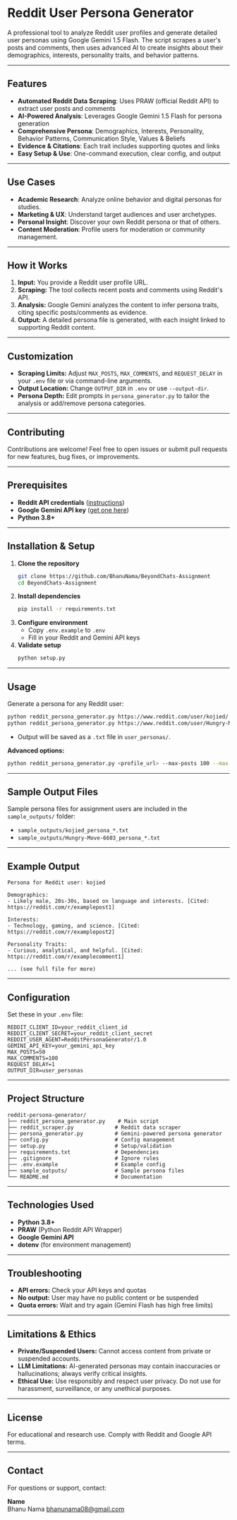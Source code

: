 # Reddit User Persona Generator

A professional tool to analyze Reddit user profiles and generate detailed user personas using Google Gemini 1.5 Flash. The script scrapes a user's posts and comments, then uses advanced AI to create insights about their demographics, interests, personality traits, and behavior patterns.

---

## Features
- **Automated Reddit Data Scraping**: Uses PRAW (official Reddit API) to extract user posts and comments
- **AI-Powered Analysis**: Leverages Google Gemini 1.5 Flash for persona generation
- **Comprehensive Persona**: Demographics, Interests, Personality, Behavior Patterns, Communication Style, Values & Beliefs
- **Evidence & Citations**: Each trait includes supporting quotes and links
- **Easy Setup & Use**: One-command execution, clear config, and output

---

## Use Cases
- **Academic Research**: Analyze online behavior and digital personas for studies.
- **Marketing & UX**: Understand target audiences and user archetypes.
- **Personal Insight**: Discover your own Reddit persona or that of others.
- **Content Moderation**: Profile users for moderation or community management.

---

## How it Works
1. **Input:** You provide a Reddit user profile URL.
2. **Scraping:** The tool collects recent posts and comments using Reddit's API.
3. **Analysis:** Google Gemini analyzes the content to infer persona traits, citing specific posts/comments as evidence.
4. **Output:** A detailed persona file is generated, with each insight linked to supporting Reddit content.

---

## Customization
- **Scraping Limits:** Adjust `MAX_POSTS`, `MAX_COMMENTS`, and `REQUEST_DELAY` in your `.env` file or via command-line arguments.
- **Output Location:** Change `OUTPUT_DIR` in `.env` or use `--output-dir`.
- **Persona Depth:** Edit prompts in `persona_generator.py` to tailor the analysis or add/remove persona categories.

---

## Contributing
Contributions are welcome! Feel free to open issues or submit pull requests for new features, bug fixes, or improvements.

---

## Prerequisites
- **Reddit API credentials** ([instructions](https://www.reddit.com/prefs/apps))
- **Google Gemini API key** ([get one here](https://aistudio.google.com/app/apikey))
- **Python 3.8+**

---

## Installation & Setup
1. **Clone the repository**
   ```bash
   git clone https://github.com/BhanuNama/BeyondChats-Assignment
   cd BeyondChats-Assignment
   ```
2. **Install dependencies**
   ```bash
   pip install -r requirements.txt
   ```
3. **Configure environment**
   - Copy `.env.example` to `.env`
   - Fill in your Reddit and Gemini API keys
4. **Validate setup**
   ```bash
   python setup.py
   ```

---

## Usage
Generate a persona for any Reddit user:
```bash
python reddit_persona_generator.py https://www.reddit.com/user/kojied/
python reddit_persona_generator.py https://www.reddit.com/user/Hungry-Move-6603/
```
- Output will be saved as a `.txt` file in `user_personas/`.

**Advanced options:**
```bash
python reddit_persona_generator.py <profile_url> --max-posts 100 --max-comments 200 --output-dir sample_outputs
```

---

## Sample Output Files
Sample persona files for assignment users are included in the `sample_outputs/` folder:
- `sample_outputs/kojied_persona_*.txt`
- `sample_outputs/Hungry-Move-6603_persona_*.txt`

---

## Example Output
```
Persona for Reddit user: kojied

Demographics:
- Likely male, 20s-30s, based on language and interests. [Cited: https://reddit.com/r/examplepost1]

Interests:
- Technology, gaming, and science. [Cited: https://reddit.com/r/examplepost2]

Personality Traits:
- Curious, analytical, and helpful. [Cited: https://reddit.com/r/examplecomment1]

... (see full file for more)
```

---

## Configuration
Set these in your `.env` file:
```
REDDIT_CLIENT_ID=your_reddit_client_id
REDDIT_CLIENT_SECRET=your_reddit_client_secret
REDDIT_USER_AGENT=RedditPersonaGenerator/1.0
GEMINI_API_KEY=your_gemini_api_key
MAX_POSTS=50
MAX_COMMENTS=100
REQUEST_DELAY=1
OUTPUT_DIR=user_personas
```

---

## Project Structure
```
reddit-persona-generator/
├── reddit_persona_generator.py    # Main script
├── reddit_scraper.py             # Reddit data scraper
├── persona_generator.py          # Gemini-powered persona generator
├── config.py                     # Config management
├── setup.py                      # Setup/validation
├── requirements.txt              # Dependencies
├── .gitignore                    # Ignore rules
├── .env.example                  # Example config
├── sample_outputs/               # Sample persona files
└── README.md                     # Documentation
```

---

## Technologies Used
- **Python 3.8+**
- **PRAW** (Python Reddit API Wrapper)
- **Google Gemini API**
- **dotenv** (for environment management)

---

## Troubleshooting
- **API errors:** Check your API keys and quotas
- **No output:** User may have no public content or be suspended
- **Quota errors:** Wait and try again (Gemini Flash has high free limits)

---

## Limitations & Ethics
- **Private/Suspended Users:** Cannot access content from private or suspended accounts.
- **LLM Limitations:** AI-generated personas may contain inaccuracies or hallucinations; always verify critical insights.
- **Ethical Use:** Use responsibly and respect user privacy. Do not use for harassment, surveillance, or any unethical purposes.

---

## License
For educational and research use. Comply with Reddit and Google API terms.

---

## Contact
For questions or support, contact:

**Name**  
Bhanu Nama
bhanunama08@gmail.com

